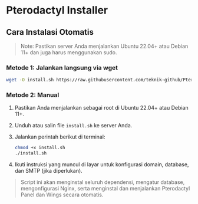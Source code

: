 # Pterodactyl Installer

## Cara Instalasi Otomatis

> Note: Pastikan server Anda menjalankan Ubuntu 22.04+ atau Debian 11+ dan juga harus menggunakan sudo.

### Metode 1: Jalankan langsung via wget

```bash
wget -O install.sh https://raw.githubusercontent.com/teknik-github/Pterodactyl/refs/heads/main/install.sh && bash install.sh
```

### Metode 2: Manual

1. Pastikan Anda menjalankan sebagai root di Ubuntu 22.04+ atau Debian 11+.
2. Unduh atau salin file `install.sh` ke server Anda.
3. Jalankan perintah berikut di terminal:

   ```bash
   chmod +x install.sh
   ./install.sh
   ```

4. Ikuti instruksi yang muncul di layar untuk konfigurasi domain, database, dan SMTP (jika diperlukan).

> Script ini akan menginstal seluruh dependensi, mengatur database, mengonfigurasi Nginx, serta menginstal dan menjalankan Pterodactyl Panel dan Wings secara otomatis.